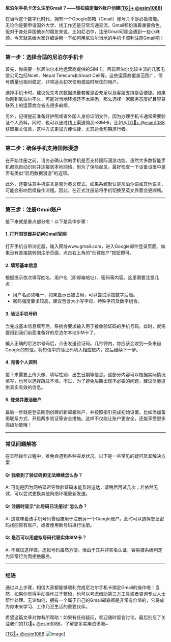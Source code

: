**尼泊尔手机卡怎么注册Gmail？——轻松搞定海外账户创建[[TG💪+ @esim1088](https://t.me/s/esim1088)]**

在当今这个数字化时代，拥有一个Google邮箱（Gmail）账号几乎是必备技能。无论你是要申请国外大学、找工作还是日常沟通交流，Gmail都扮演着重要角色。但对于身处异国他乡的朋友来说，比如尼泊尔，注册Gmail可能会遇到一些小麻烦。今天就来给大家详细讲解一下如何用尼泊尔当地的手机卡顺利注册Gmail吧！

---

### **第一步：选择合适的尼泊尔手机卡**

首先，你需要一张尼泊尔本地运营商提供的SIM卡。目前尼泊尔比较主流的几家电信公司包括Ncell、Nepal Telecom和Smart Cell等。这些运营商覆盖范围广，信号质量也相对稳定，非常适合初次使用或临时居住的用户。

选择手机卡时，建议优先考虑数据流量套餐是否充足以及客服支持是否便捷。如果你刚到尼泊尔不久，可能对当地环境还不太熟悉，那么选择一家服务态度好且容易联系上的运营商会省去很多麻烦。

另外，记得提前准备好护照或者外国人身份证明文件，因为办理手机卡通常需要验证个人资料。同时，也可以通过线上渠道购买eSIM卡，比如从[TG💪+ @esim1088](https://t.me/s/esim1088)获取相关信息，这种方式更加方便快捷，尤其适合短期旅行者。

---

### **第二步：确保手机支持国际漫游**

在开始注册之前，请务必确认你的手机是否支持国际漫游功能。虽然大多数智能手机都能自动识别并连接到本地网络，但为了保险起见，最好检查一下设备设置中是否有类似“启用数据漫游”的选项。

此外，还要注意手机语言是否为英文模式。如果系统默认是尼泊尔语或其他语言，可能会影响后续操作流程。因此，在正式注册前将手机切换至英文界面会更顺畅。

---

### **第三步：注册Gmail账户**

接下来就是重点部分啦！以下是具体步骤：

#### **1. 打开浏览器并访问Gmail官网**
打开手机自带浏览器，输入网址www.gmail.com，进入Google邮件登录页面。如果没有直接跳转到注册页面，点击右上角的“创建账户”按钮即可。

#### **2. 填写基本信息**
根据提示依次填写姓名、用户名（即邮箱地址）、密码等内容。这里需要注意几点：
- 用户名必须唯一，如果显示已被占用，可以尝试添加数字后缀。
- 密码强度要求较高，建议包含大小写字母、特殊字符及数字组合。

#### **3. 验证手机号码**
当完成基本信息填写后，系统会要求输入用于接收验证码的手机号码。此时，就需要用到我们前面准备好的尼泊尔本地SIM卡了。

输入正确的尼泊尔号码后，点击发送验证码。几秒钟内，你应该会收到一条来自Google的短信。将短信中的验证码填入相应框内，然后继续下一步。

#### **4. 完善个人资料**
接下来需要上传头像、填写性别、出生日期等信息。这部分内容可以根据实际情况填写，也可以选择跳过不填。不过，为了避免后期出现不必要的问题，建议尽量提供真实有效的信息。

#### **5. 登录并激活账户**
最后一步就是登录刚刚创建的新邮箱账户，并按照指引完成初始设置。比如添加备用联系方式、开启两步验证等安全措施。这样不仅能让账户更安全，还能享受更多高级功能哦！

---

### **常见问题解答**

在实际操作过程中，难免会遇到各种突发状况。以下是一些常见的疑问及其解决方案：

#### **Q: 我收到了验证码但无法继续怎么办？**
A: 可能是因为网络延迟导致验证码未能及时送达，请稍后再试几次；若依然无效，可以尝试更换其他网络环境重新发送。

#### **Q: 注册时显示“此号码已注册过”怎么办？**
A: 这意味着该手机号码曾经被用于注册另一个Google账户。此时可以选择忘记密码找回原有账户，或者使用新号码进行注册。

#### **Q: 是否可以用虚拟号码代替实体SIM卡？**
A: 不建议这样做。虚拟号码虽然方便，但由于其并非实名认证，容易被系统判定为异常行为而拒绝服务。

---

### **结语**

通过以上步骤，相信大家都能够顺利完成尼泊尔手机卡绑定Gmail的操作啦！当然，如果你觉得手动操作过于繁琐，也可以考虑借助第三方工具或者咨询专业人士帮忙处理。无论如何，拥有一个属于自己的Gmail邮箱都是非常有价值的，它将成为你未来学习、工作乃至生活的重要伙伴。

希望这篇文章对你有所帮助！如果有任何疑问，欢迎随时留言讨论。最后别忘了关注我们的[TG💪+ @esim1088](https://t.me/s/esim1088)，了解更多实用资讯哦~ 

[[TG💪+ @esim1088](https://t.me/s/esim1088) ![Image](https://i.postimg.cc/4NQfJmqS/Snipaste-2025-05-13-00-14-12.png)]